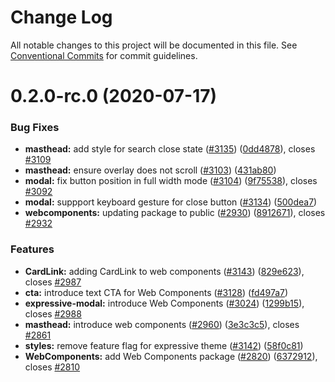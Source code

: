 # Change Log

All notable changes to this project will be documented in this file.
See [Conventional Commits](https://conventionalcommits.org) for commit guidelines.

# 0.2.0-rc.0 (2020-07-17)

### Bug Fixes

- **masthead:** add style for search close state ([#3135](https://github.com/carbon-design-system/ibm-dotcom-library/tree/master/packages/web-components/issues/3135)) ([0dd4878](https://github.com/carbon-design-system/ibm-dotcom-library/tree/master/packages/web-components/commit/0dd4878)), closes [#3109](https://github.com/carbon-design-system/ibm-dotcom-library/tree/master/packages/web-components/issues/3109)
- **masthead:** ensure overlay does not scroll ([#3103](https://github.com/carbon-design-system/ibm-dotcom-library/tree/master/packages/web-components/issues/3103)) ([431ab80](https://github.com/carbon-design-system/ibm-dotcom-library/tree/master/packages/web-components/commit/431ab80))
- **modal:** fix button position in full width mode ([#3104](https://github.com/carbon-design-system/ibm-dotcom-library/tree/master/packages/web-components/issues/3104)) ([9f75538](https://github.com/carbon-design-system/ibm-dotcom-library/tree/master/packages/web-components/commit/9f75538)), closes [#3092](https://github.com/carbon-design-system/ibm-dotcom-library/tree/master/packages/web-components/issues/3092)
- **modal:** suppport keyboard gesture for close button ([#3134](https://github.com/carbon-design-system/ibm-dotcom-library/tree/master/packages/web-components/issues/3134)) ([500dea7](https://github.com/carbon-design-system/ibm-dotcom-library/tree/master/packages/web-components/commit/500dea7))
- **webcomponents:** updating package to public ([#2930](https://github.com/carbon-design-system/ibm-dotcom-library/tree/master/packages/web-components/issues/2930)) ([8912671](https://github.com/carbon-design-system/ibm-dotcom-library/tree/master/packages/web-components/commit/8912671)), closes [#2932](https://github.com/carbon-design-system/ibm-dotcom-library/tree/master/packages/web-components/issues/2932)

### Features

- **CardLink:** adding CardLink to web components ([#3143](https://github.com/carbon-design-system/ibm-dotcom-library/tree/master/packages/web-components/issues/3143)) ([829e623](https://github.com/carbon-design-system/ibm-dotcom-library/tree/master/packages/web-components/commit/829e623)), closes [#2987](https://github.com/carbon-design-system/ibm-dotcom-library/tree/master/packages/web-components/issues/2987)
- **cta:** introduce text CTA for Web Components ([#3128](https://github.com/carbon-design-system/ibm-dotcom-library/tree/master/packages/web-components/issues/3128)) ([fd497a7](https://github.com/carbon-design-system/ibm-dotcom-library/tree/master/packages/web-components/commit/fd497a7))
- **expressive-modal:** introduce Web Components ([#3024](https://github.com/carbon-design-system/ibm-dotcom-library/tree/master/packages/web-components/issues/3024)) ([1299b15](https://github.com/carbon-design-system/ibm-dotcom-library/tree/master/packages/web-components/commit/1299b15)), closes [#2988](https://github.com/carbon-design-system/ibm-dotcom-library/tree/master/packages/web-components/issues/2988)
- **masthead:** introduce web components ([#2960](https://github.com/carbon-design-system/ibm-dotcom-library/tree/master/packages/web-components/issues/2960)) ([3e3c3c5](https://github.com/carbon-design-system/ibm-dotcom-library/tree/master/packages/web-components/commit/3e3c3c5)), closes [#2861](https://github.com/carbon-design-system/ibm-dotcom-library/tree/master/packages/web-components/issues/2861)
- **styles:** remove feature flag for expressive theme ([#3142](https://github.com/carbon-design-system/ibm-dotcom-library/tree/master/packages/web-components/issues/3142)) ([58f0c81](https://github.com/carbon-design-system/ibm-dotcom-library/tree/master/packages/web-components/commit/58f0c81))
- **WebComponents:** add Web Components package ([#2820](https://github.com/carbon-design-system/ibm-dotcom-library/tree/master/packages/web-components/issues/2820)) ([6372912](https://github.com/carbon-design-system/ibm-dotcom-library/tree/master/packages/web-components/commit/6372912)), closes [#2810](https://github.com/carbon-design-system/ibm-dotcom-library/tree/master/packages/web-components/issues/2810)
